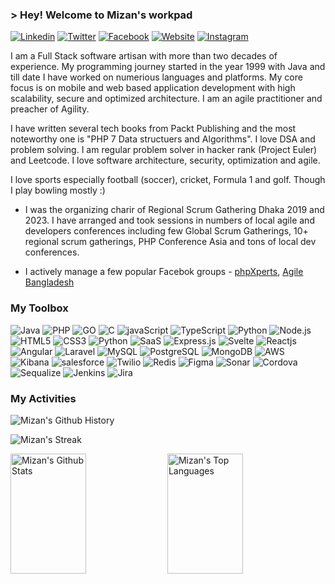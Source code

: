 ### > Hey! Welcome to Mizan's workpad


[![Linkedin](https://img.shields.io/badge/LinkedIn-0077B5?style=for-the-badge&logo=linkedin&logoColor=white)](https://www.linkedin.com/in/mizan/) 
[![Twitter](https://img.shields.io/badge/Twitter-1DA1F2?style=for-the-badge&logo=twitter&logoColor=white)](https://twitter.com/mizan)
[![Facebook](https://img.shields.io/badge/Facebook-1877F2?style=for-the-badge&logo=facebook&logoColor=white)](https://facebook.com/mrrubel)
[![Website](https://img.shields.io/badge/Website-DC143C?style=for-the-badge&logo=medium&logoColor=white)](https://www.mizanurrahman.com)
[![Instagram](https://img.shields.io/badge/Instagram-fe4164?style=for-the-badge&logo=instagram&logoColor=white)](https://instagram.com/booleandreams)



I am a Full Stack software artisan with more than two decades of experience. My programming journey started in the year 1999 with Java and till date I have worked on numerious languages and platforms. My core focus is on mobile and web based application development with high scalability, secure and optimized architecture. I am an agile practitioner and preacher of Agility. 

I have written several tech books from Packt Publishing and the most noteworthy one is "PHP 7 Data structuers and Algorithms". I love DSA and problem solving. I am regular problem solver in hacker rank (Project Euler) and Leetcode. I love software architecture, security, optimization and agile. 

I love sports especially football (soccer), cricket, Formula 1 and golf. Though I play bowling mostly :) 

- I was the organizing charir of Regional Scrum Gathering Dhaka 2019 and 2023. I have arranged and took sessions in numbers of local agile and developers conferences including few Global Scrum Gatherings, 10+ regional scrum gatherings, PHP Conference Asia and tons of local dev conferences. 

- I actively manage a few popular Facebok groups - [phpXperts](https://www.facebook.com/groups/256755924335725), [Agile Bangladesh](https://www.facebook.com/groups/1486184228261487)



### My Toolbox 

![Java](https://img.shields.io/badge/Java-ED8B00?style=for-the-badge&logo=openjdk&logoColor=white)
![PHP](https://img.shields.io/badge/PHP-777BB4?style=for-the-badge&logo=php&logoColor=white)
![GO](https://img.shields.io/badge/Go-00ADD8?style=for-the-badge&logo=go&logoColor=white)
![C](https://img.shields.io/badge/C-00599C?style=for-the-badge&logo=c&logoColor=white)
![javaScript](https://img.shields.io/badge/JavaScript-F7DF1E?style=for-the-badge&logo=javascript&logoColor=black)
![TypeScript](https://img.shields.io/badge/TypeScript-007ACC?style=for-the-badge&logo=typescript&logoColor=white)
![Python](https://img.shields.io/badge/Python-3776AB?style=for-the-badge&logo=python&logoColor=white)
![Node.js](https://img.shields.io/badge/Node.js-43853D?style=for-the-badge&logo=node.js&logoColor=white)
![HTML5](https://img.shields.io/badge/HTML5-E34F26?style=for-the-badge&logo=html5&logoColor=white)
![CSS3](https://img.shields.io/badge/CSS3-1572B6?style=for-the-badge&logo=css3&logoColor=white)
![Python](https://img.shields.io/badge/Python-14354C?style=for-the-badge&logo=python&logoColor=white)
![SaaS](https://img.shields.io/badge/Sass-CC6699?style=for-the-badge&logo=sass&logoColor=white)
![Express.js](https://img.shields.io/badge/Express.js-404D59?style=for-the-badge)
![Svelte](https://img.shields.io/badge/Svelte-4A4A55?style=for-the-badge&logo=svelte&logoColor=FF3E00)
![Reactjs](https://img.shields.io/badge/React-20232A?style=for-the-badge&logo=react&logoColor=61DAFB)
![Angular](https://img.shields.io/badge/Angular-DD0031?style=for-the-badge&logo=angular&logoColor=white)
![Laravel](https://img.shields.io/badge/Laravel-FF2D20?style=for-the-badge&logo=laravel&logoColor=white)
![MySQL](https://img.shields.io/badge/MySQL-00000F?style=for-the-badge&logo=mysql&logoColor=white)
![PostgreSQL](https://img.shields.io/badge/PostgreSQL-316192?style=for-the-badge&logo=postgresql&logoColor=white)
![MongoDB](https://img.shields.io/badge/MongoDB-4EA94B?style=for-the-badge&logo=mongodb&logoColor=white)
![AWS](https://img.shields.io/badge/Amazon_AWS-232F3E?style=for-the-badge&logo=amazon-aws&logoColor=white)
![Kibana](https://img.shields.io/badge/Kibana-005571?style=for-the-badge&logo=Kibana&logoColor=white)
![salesforce](https://img.shields.io/badge/Salesforce-00A1E0?style=for-the-badge&logo=Salesforce&logoColor=white)
![Twilio](https://img.shields.io/badge/Twilio-F22F46?style=for-the-badge&logo=Twilio&logoColor=white)
![Redis](https://img.shields.io/badge/redis-%23DD0031.svg?&style=for-the-badge&logo=redis&logoColor=white)
![Figma](https://img.shields.io/badge/Figma-F24E1E?style=for-the-badge&logo=figma&logoColor=white)
![Sonar](https://img.shields.io/badge/SonarLint-CB2029?style=for-the-badge&logo=sonarlint&logoColor=white)
![Cordova](https://img.shields.io/badge/Cordova-35434F?style=for-the-badge&logo=apache-cordova&logoColor=E8E8E8)
![Sequalize](https://img.shields.io/badge/Sequelize-52B0E7?style=for-the-badge&logo=Sequelize&logoColor=white)
![Jenkins](https://img.shields.io/badge/Jenkins-D24939?style=for-the-badge&logo=Jenkins&logoColor=white)
![Jira](https://img.shields.io/badge/Jira-0052CC?style=for-the-badge&logo=Jira&logoColor=white)

### My Activities

![Mizan's Github History](https://github-profile-summary-cards.vercel.app/api/cards/profile-details?username=mirahman&theme=radical&count_private=true)

![Mizan's Streak](https://github-readme-streak-stats.herokuapp.com/?user=mirahman&theme=radical&border=7F3FBF&background=0D1117)

<p>
<img alt="Mizan's Github Stats" src="https://denvercoder1-github-readme-stats.vercel.app/api?username=mirahman&show_icons=true&count_private=true&theme=react&border_color=7F3FBF&bg_color=0D1117&title_color=F85D7F&icon_color=F8D866&count_private=true" height="192px" width="49%"/>
<img alt="Mizan's Top Languages" src="https://denvercoder1-github-readme-stats.vercel.app/api/top-langs/?username=mirahman&langs_count=8&layout=compact&theme=react&border_color=7F3FBF&bg_color=0D1117&title_color=F85D7F&icon_color=F8D866" height="192px" width="49%"/>
</p>
